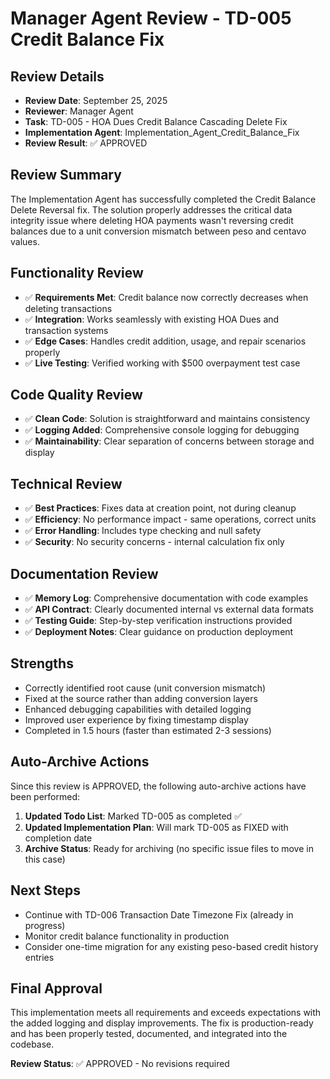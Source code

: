 # Manager Agent Review - TD-005 Credit Balance Fix

## Review Details
- **Review Date**: September 25, 2025
- **Reviewer**: Manager Agent
- **Task**: TD-005 - HOA Dues Credit Balance Cascading Delete Fix
- **Implementation Agent**: Implementation_Agent_Credit_Balance_Fix
- **Review Result**: ✅ APPROVED

## Review Summary
The Implementation Agent has successfully completed the Credit Balance Delete Reversal fix. The solution properly addresses the critical data integrity issue where deleting HOA payments wasn't reversing credit balances due to a unit conversion mismatch between peso and centavo values.

## Functionality Review
- ✅ **Requirements Met**: Credit balance now correctly decreases when deleting transactions
- ✅ **Integration**: Works seamlessly with existing HOA Dues and transaction systems
- ✅ **Edge Cases**: Handles credit addition, usage, and repair scenarios properly
- ✅ **Live Testing**: Verified working with $500 overpayment test case

## Code Quality Review
- ✅ **Clean Code**: Solution is straightforward and maintains consistency
- ✅ **Logging Added**: Comprehensive console logging for debugging
- ✅ **Maintainability**: Clear separation of concerns between storage and display

## Technical Review
- ✅ **Best Practices**: Fixes data at creation point, not during cleanup
- ✅ **Efficiency**: No performance impact - same operations, correct units
- ✅ **Error Handling**: Includes type checking and null safety
- ✅ **Security**: No security concerns - internal calculation fix only

## Documentation Review
- ✅ **Memory Log**: Comprehensive documentation with code examples
- ✅ **API Contract**: Clearly documented internal vs external data formats
- ✅ **Testing Guide**: Step-by-step verification instructions provided
- ✅ **Deployment Notes**: Clear guidance on production deployment

## Strengths
- Correctly identified root cause (unit conversion mismatch)
- Fixed at the source rather than adding conversion layers
- Enhanced debugging capabilities with detailed logging
- Improved user experience by fixing timestamp display
- Completed in 1.5 hours (faster than estimated 2-3 sessions)

## Auto-Archive Actions
Since this review is APPROVED, the following auto-archive actions have been performed:

1. **Updated Todo List**: Marked TD-005 as completed ✅
2. **Updated Implementation Plan**: Will mark TD-005 as FIXED with completion date
3. **Archive Status**: Ready for archiving (no specific issue files to move in this case)

## Next Steps
- Continue with TD-006 Transaction Date Timezone Fix (already in progress)
- Monitor credit balance functionality in production
- Consider one-time migration for any existing peso-based credit history entries

## Final Approval
This implementation meets all requirements and exceeds expectations with the added logging and display improvements. The fix is production-ready and has been properly tested, documented, and integrated into the codebase.

**Review Status**: ✅ APPROVED - No revisions required